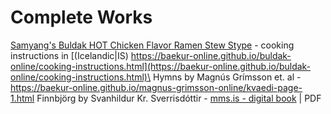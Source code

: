 # Complete Works

[Samyang's Buldak HOT Chicken Flavor Ramen Stew Stype](https://samyangfoods.com) - cooking instructions in [(Icelandic|IS) https://baekur-online.github.io/buldak-online/cooking-instructions.html](https://baekur-online.github.io/buldak-online/cooking-instructions.html)\
Hymns by Magnús Grímsson et. al - https://baekur-online.github.io/magnus-grimsson-online/kvaedi-page-1.html
Finnbjörg by Svanhildur Kr. Sverrisdóttir - [mms.is - digital book](https://vefir.mms.is/flettibaekur/namsefni/Finnbjorg/) | PDF
